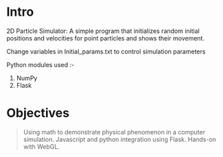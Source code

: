 # Intro

2D Particle Simulator:
A simple program that initializes random initial positions and velocities for point particles and shows their movement.

Change variables in Initial_params.txt to control simulation parameters

Python modules used :-
1) NumPy
2) Flask


# Objectives

> Using math to demonstrate physical phenomenon in a computer simulation.
> Javascript and python integration using Flask.
> Hands-on with WebGL.
